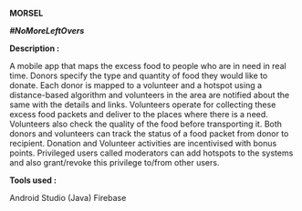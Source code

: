**MORSEL**

***#NoMoreLeftOvers***

**Description :**

A mobile app that maps the excess food to people who are in need in real time. Donors specify the type and quantity of food they would like to donate. Each donor is mapped to a volunteer and a hotspot using a distance-based algorithm and volunteers in the area are notified about the same with the details and links. Volunteers operate for collecting these excess food packets and deliver to the places where there is a need. Volunteers also check the quality of the food before transporting it. Both donors and volunteers can track the status of a food packet from donor to recipient. Donation and Volunteer activities are incentivised with bonus points. Privileged users called moderators can add hotspots to the systems and also grant/revoke this privilege to/from other users.

**Tools used :**

Android Studio (Java)
Firebase 

